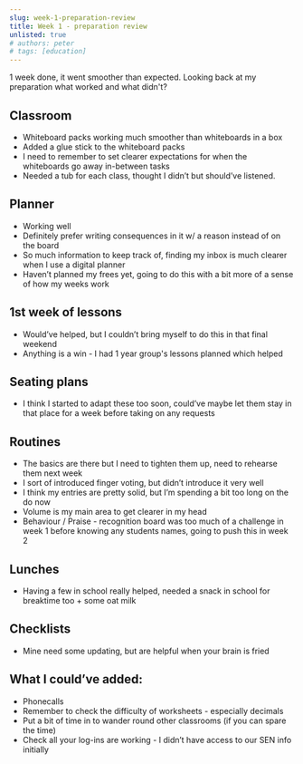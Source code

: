 ```yaml
---
slug: week-1-preparation-review
title: Week 1 - preparation review
unlisted: true
# authors: peter
# tags: [education]
---
```


1 week done, it went smoother than expected. Looking back at my preparation what worked and what didn't?

<!--truncate-->

## Classroom
- Whiteboard packs working much smoother than whiteboards in a box
- Added a glue stick to the whiteboard packs
- I need to remember to set clearer expectations for when the whiteboards  go away in-between tasks
- Needed a tub for each class, thought I didn’t but should’ve listened.

## Planner
- Working well
- Definitely prefer writing consequences in it w/ a reason instead of on the board
- So much information to keep track of, finding my inbox is much clearer when I use a digital planner
- Haven’t planned my frees yet, going to do this with a bit more of a sense of how my weeks work

## 1st week of lessons
- Would’ve helped, but I couldn’t bring myself to do this in that final weekend
- Anything is a win - I had 1 year group's lessons planned which helped

## Seating plans
- I think I started to adapt these too soon, could’ve maybe let them stay in that place for a week before taking on any requests

## Routines
- The basics are there but I need to tighten them up, need to rehearse them next week
- I sort of introduced finger voting, but didn’t introduce it very well
- I think my entries are pretty solid, but I’m spending a bit too long on the do now
- Volume is my main area to get clearer in my head
- Behaviour / Praise - recognition board was too much of a challenge in week 1 before knowing any students names, going to push this in week 2

## Lunches
- Having a few in school really helped, needed a snack in school for breaktime too + some oat milk

## Checklists
- Mine need some updating, but are helpful when your brain is fried

## What I could’ve added:
- Phonecalls
- Remember to check the difficulty of worksheets - especially decimals
- Put a bit of time in to wander round other classrooms (if you can spare the time)
- Check all your log-ins are working - I didn’t have access to our SEN info initially